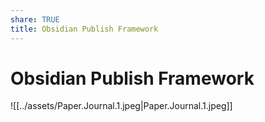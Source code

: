 ```yaml
---
share: TRUE
title: Obsidian Publish Framework
---
```

# Obsidian Publish Framework

![[../assets/Paper.Journal.1.jpeg|Paper.Journal.1.jpeg]]